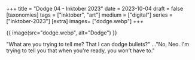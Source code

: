 +++
title = "Dodge 04 - Inktober 2023"
date = 2023-10-04
draft =  false
[taxonomies]
tags = ["inktober", "art"]
medium = ["digital"]
series = ["inktober-2023"]
[extra]
images= ["dodge.webp"]
+++

{{ image(src="dodge.webp", alt="Dodge") }}

"What are you trying to tell me? That I can dodge bullets?" ..."No, Neo. I'm trying to tell you that when you're ready, you won't have to."
